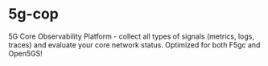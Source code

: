 # 5g-cop
5G Core Observability Platform - collect all types of signals (metrics, logs, traces) and evaluate your core network status. Optimized for both F5gc and Open5GS!
